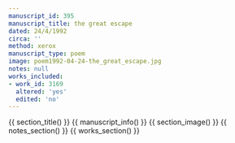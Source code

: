 ```yaml
---
manuscript_id: 395
manuscript_title: the great escape
dated: 24/4/1992
circa: ''
method: xerox
manuscript_type: poem
image: poem1992-04-24-the_great_escape.jpg
notes: null
works_included:
- work_id: 3169
  altered: 'yes'
  edited: 'no'
---
```


{{ section_title() }}
{{ manuscript_info() }}
{{ section_image() }}
{{ notes_section() }}
{{ works_section() }}
